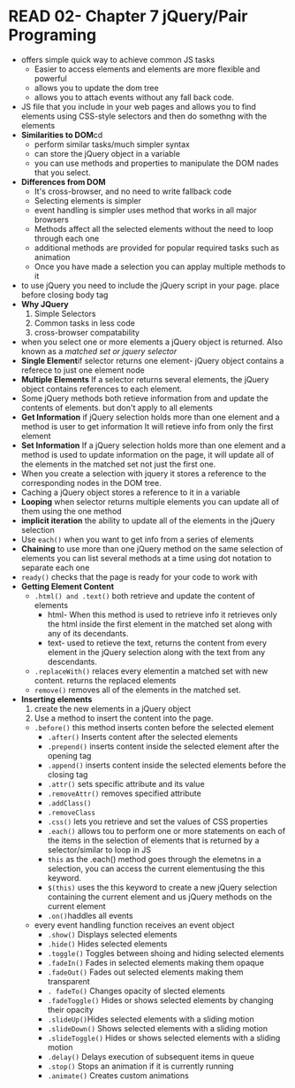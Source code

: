 # READ 02- Chapter 7 jQuery/Pair Programing

- offers simple quick way to achieve common JS tasks
  - Easier to access elements and elements are more flexible and powerful
  - allows you to update the dom tree
  - allows you to attach events without any fall back code.
- JS file that you include in your web pages and allows you to find elements using CSS-style selectors and then do somethng with the elements
- **Similarities to DOM**cd
  - perform similar tasks/much simpler syntax
  - can store the jQuery object in a variable
  - you can use methods and properties to manipulate the DOM nades that you select.
- **Differences from DOM**
  - It's cross-browser, and no need to write fallback code
  - Selecting elements is simpler
  - event handling is simpler uses method that works in all major browsers
  - Methods affect all the selected elements without the need to loop through each one
  - additional methods are provided for popular required tasks such as animation
  - Once you have made a selection you can applay multiple methods to it
- to use jQuery you need to include the jQuery script in your page. place before closing body tag
- **Why JQuery**
  1. Simple Selectors
  2. Common tasks in less code
  3. cross-browser compatability
- when you select one or more elements a jQuery object is returned. Also known as a *matched set or jquery selector*
- **Single Element**if selector returns one element- jQuery object contains a referece to just one element node
- **Multiple Elements** If a selector returns several elements, the jQuery object contains references to each element. 
- Some jQuery methods both retieve information from and update the contents of elements. but don't apply to all elements
- **Get Information** if jQuery selection holds more than one element and a method is user to get information It will retieve info from only the first element
- **Set Information** If a jQuery selection holds more than one element and a method is used to update information on the page, it will update all of the elements in the matched set not just the first one.
- When you create a selection with jquery it stores a reference to the corresponding nodes in the DOM tree.
- Caching a jQuery object stores a reference to it in a variable
- **Looping** when selector returns multiple elements you can update all of them using the one method
- **implicit iteration** the ability to update all of the elements in the jQuery selection
- Use `each()` when you want to get info from a series of elements
- **Chaining** to use more than one jQuery method on the same selection of elements you can list several methods at a time using dot notation to separate each one
- `ready()` checks that the page is ready for your code to work with
- **Getting Element Content** 
  - `.html() and .text()` both retrieve and update the content of elements
    - html- When this method is used to retrieve info it retrieves only the html inside the first element in the matched set along with any of its decendants.
    - text- used to retieve the text, returns the content from every element in the jQuery selection along with the text from any descendants.
  - `.replaceWith()` relaces every elementin a matched set with new content. returns the replaced elements
  - `remove()` removes all of the elements in the matched set.
- **Inserting elements**
  1. create the new elements in a jQuery object
  2. Use a method to insert the content into the page.
  - `.before()` this method inserts conten before the selected element
    - `.after()` Inserts content after the selected elements
    - `.prepend()` inserts content inside the selected element after the opening tag
    - `.append()` inserts content inside the selected elements before the closing tag
    - `.attr()` sets specific attribute and its value
    - `.removeAttr()` removes specified attribute
    - `.addClass()`
    - `.removeClass`
    - `.css()` lets you retrieve and set the values of CSS properties
    - `.each()` allows tou to perform one or more statements on each of the items in the selection of elements that is returned by a selector/similar to loop in JS
    - `this` as the .each() method goes through the elemetns in a selection, you can access the current elementusing the this keyword. 
    - `$(this)` uses the this keyword to create a new jQuery selection containing the current element and us jQuery methods on the current element
    - `.on()`haddles all events
  - every event handling function receives an event object
    - `.show()` Displays selected elements
    - `.hide()` Hides selected elements
    - `.toggle()` Toggles between shoing and hiding selected elements
    - `.fadeIn()` Fades in selected elements making them opaque
    - `.fadeOut()` Fades out selected elements making them transparent
    - `. fadeTo()` Changes opacity of slected elements
    - `.fadeToggle()` Hides or shows selected elements by changing their opacity
    - `.slideUp()`Hides selected elements with a sliding motion
    - `.slideDown()` Shows selected elements with a sliding motion
    - `.slideToggle()` Hides or shows selected elements with a sliding motion
    - `.delay()` Delays execution of subsequent items in queue
    - `.stop()` Stops an animation if it is currently running
    - `.animate()` Creates custom animations
